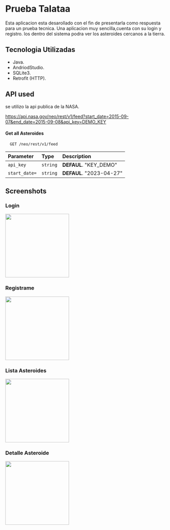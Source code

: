 
# Prueba Talataa

Esta aplicacion esta desarollado con el fin de presentarla como respuesta para un prueba tecnica.
Una aplicacion muy sencilla,cuenta con su login y registro. los dentro del sistema podra ver los asteroides cercanos a la tierra.


## Tecnologia Utilizadas

- Java. 
- AndriodStudio.
- SQLite3.
-  Retrofit (HTTP).


## API used

se utilizo la api publica de la NASA. 

https://api.nasa.gov/neo/rest/v1/feed?start_date=2015-09-07&end_date=2015-09-08&api_key=DEMO_KEY

#### Get all Asteroides

```http
  GET /neo/rest/v1/feed
```

| Parameter | Type     | Description                |
| :-------- | :------- | :------------------------- |
| `api_key` | `string` | **DEFAUL**. "KEY_DEMO" |
| `start_date=` | `string` | **DEFAUL**. "2023-04-27" |






## Screenshots

### Login

<img src="https://user-images.githubusercontent.com/40220427/234968502-c20194bb-5e96-4ac4-9168-f777ca9c46f7.jpg" width="200">

### Registrame

<!-- 
![Screenshot_20230427_135549_PruebaTalataa](https://user-images.githubusercontent.com/40220427/234968548-4a1ee97b-fd84-4af1-b07b-69f3802c400a.jpg)
-->

<img src="https://user-images.githubusercontent.com/40220427/234968548-4a1ee97b-fd84-4af1-b07b-69f3802c400a.jpg" width="200">

### Lista Asteroides
<!-- 
![Screenshot_20230427_135722_PruebaTalataa](https://user-images.githubusercontent.com/40220427/234968616-4ca6bf8c-90a3-4bf7-a311-a2e41a0f03bc.jpg)
-->

<img src="https://user-images.githubusercontent.com/40220427/234968616-4ca6bf8c-90a3-4bf7-a311-a2e41a0f03bc.jpg" width="200">


### Detalle Asteroide 
<!-- 
![Screenshot_20230427_135730_PruebaTalataa](https://user-images.githubusercontent.com/40220427/234968624-c5e2bdd0-6af1-4aa1-825d-7bd6a84eb8bd.jpg | width=100)
-->


<img src="https://user-images.githubusercontent.com/40220427/234968624-c5e2bdd0-6af1-4aa1-825d-7bd6a84eb8bd.jpg" width="200">




